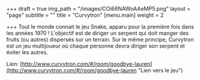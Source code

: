 +++
draft = true
img_path = "/images/COi66NAWoAAeMP5.png"
layout = "page"
subtitle = ""
title = "Curvytron"
[menu.main]
weight = 2

+++
Tout le monde connait le jeu Snake, apparu pour la première fois dans les années 1970 ! L'objectif est de diriger un serpent qui doit manger des fruits (ou autres) dispersés sur un terrain. Sur le même principe, Curvytron est un jeu multijoueur où chaque personne devra diriger son serpent et éviter les autres.

Lien: [http://www.curvytron.com/#/room/goodbye-lauren](http://www.curvytron.com/#/room/goodbye-lauren "Lien vers le jeu")